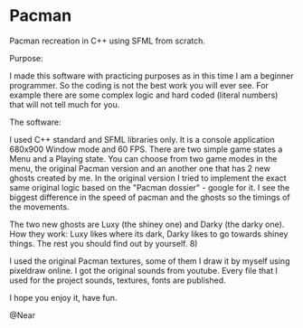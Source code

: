 # Pacman
Pacman recreation in C++ using SFML from scratch.

Purpose:

I made this software with practicing purposes as in this time I am a beginner programmer. So the coding is not the best work you will ever see.
For example there are some complex logic and hard coded (literal numbers) that will not tell much for you.

The software:

I used C++ standard and SFML libraries only. It is a console application 680x900 Window mode and 60 FPS. There are two simple game states a Menu and a Playing state.
You can choose from two game modes in the menu, the original Pacman version and an another one that has 2 new ghosts created by me.
In the original version I tried to implement the exact same original logic based on the "Pacman dossier" - google for it.
I see the biggest difference in the speed of pacman and the ghosts so the timings of the movements.

The two new ghosts are Luxy (the shiney one) and Darky (the darky one).
How they work: Luxy likes where its dark, Darky likes to go towards shiney things. The rest you should find out by yourself. 8)

I used the original Pacman textures, some of them I draw it by myself using pixeldraw online.
I got the original sounds from youtube. Every file that I used for the project sounds, textures, fonts are published.

I hope you enjoy it,
have fun.

@Near
